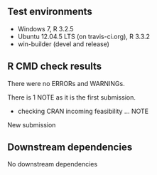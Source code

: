## Test environments
* Windows 7, R 3.2.5
* Ubuntu 12.04.5 LTS (on travis-ci.org), R 3.3.2
* win-builder (devel and release)
 
## R CMD check results

There were no ERRORs and WARNINGs.

There is 1 NOTE as it is the first submission. 

* checking CRAN incoming feasibility ... NOTE

New submission

## Downstream dependencies

No downstream dependencies